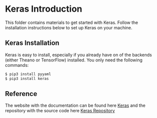 # Keras Introduction
This folder contains materials to get started with Keras. Follow the installation instructions below to set up Keras on your machine.


## Keras Installation
Keras is easy to install, especially if you already have on of the backends (either Theano or TensorFlow) installed. You only need the following commands:

```sh
$ pip3 install pyyaml
$ pip3 install keras
```
## Reference
The website with the documentation can be found here [Keras](http://keras.io/) and the repository with the source code here [Keras Repository](https://github.com/fchollet/keras)
